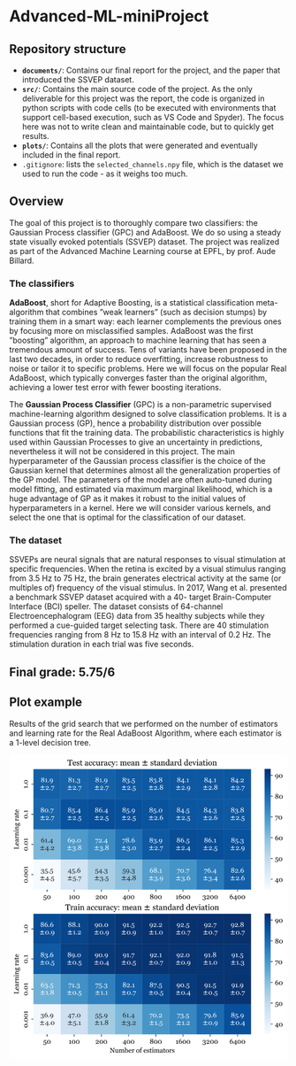 # Advanced-ML-miniProject

## Repository structure

- **`documents/`**: Contains our final report for the project, and the paper that introduced the SSVEP dataset.
- **`src/`**: Contains the main source code of the project. As the only deliverable for this project was the report, the code is organized in python scripts with code cells (to be executed with environments that support cell-based execution, such as VS Code and Spyder). The focus here was not to write clean and maintainable code, but to quickly get results.
- **`plots/`**: Contains all the plots that were generated and eventually included in the final report.
- `.gitignore`: lists the `selected_channels.npy` file, which is the dataset we used to run the code - as it weighs too much.

## Overview

The goal of this project is to thoroughly compare two classifiers: the Gaussian Process classifier (GPC) and AdaBoost.
We do so using a steady state visually evoked potentials (SSVEP) dataset.
The project was realized as part of the Advanced Machine Learning course at EPFL, by prof. Aude Billard.

### The classifiers

**AdaBoost**, short for Adaptive Boosting, is a statistical classification meta-algorithm that combines ”weak learners” (such as decision stumps) by training them in a smart way: each learner complements the previous ones by focusing more on misclassified
samples. AdaBoost was the first ”boosting” algorithm, an approach to machine learning that has seen a tremendous amount of success. Tens of variants have been proposed in the last two decades, in order to reduce overfitting, increase robustness to noise or tailor it to specific problems. Here we will focus on the popular Real AdaBoost, which typically converges faster than the original algorithm, achieving a lower test error with fewer boosting iterations.

The **Gaussian Process Classifier** (GPC) is a non-parametric supervised machine-learning algorithm designed to solve classification problems. It is a Gaussian process (GP), hence a probability distribution over possible functions that fit the training data. The probabilistic characteristics is highly used within Gaussian Processes to give an uncertainty in predictions, nevertheless it will not be considered in this project. The main hyperparameter of the Gaussian process classifier is the choice of the Gaussian kernel that determines almost all the generalization properties of the GP model. The parameters of the model are often auto-tuned during model fitting, and estimated via maximum marginal likelihood, which is a huge advantage of GP as it makes it robust to the initial values of hyperparameters in a kernel. Here we will consider various kernels, and select the one that is optimal for the classification of our dataset.

### The dataset
SSVEPs are neural signals that are natural responses to visual stimulation at specific frequencies. When the retina is excited by a visual stimulus ranging from 3.5 Hz to 75 Hz, the brain generates electrical activity at the same (or multiples of) frequency of the visual stimulus. In 2017, Wang et al. presented a benchmark SSVEP dataset acquired with a 40- target Brain-Computer Interface (BCI) speller. The dataset consists of 64-channel Electroencephalogram (EEG) data from 35 healthy subjects while they performed a cue-guided target selecting task. There are 40 stimulation frequencies ranging from 8 Hz to 15.8 Hz with an interval of 0.2 Hz. The stimulation duration in each trial was five seconds.

## Final grade: 5.75/6

## Plot example
Results of the grid search that we performed on the number of estimators and learning rate for the Real AdaBoost Algorithm, where each estimator is a 1-level decision tree.


![Alt text](plots/AdaBoost/Grid_Search_Decision_Stumps/Heat_Map_decision_tree_1.svg)
